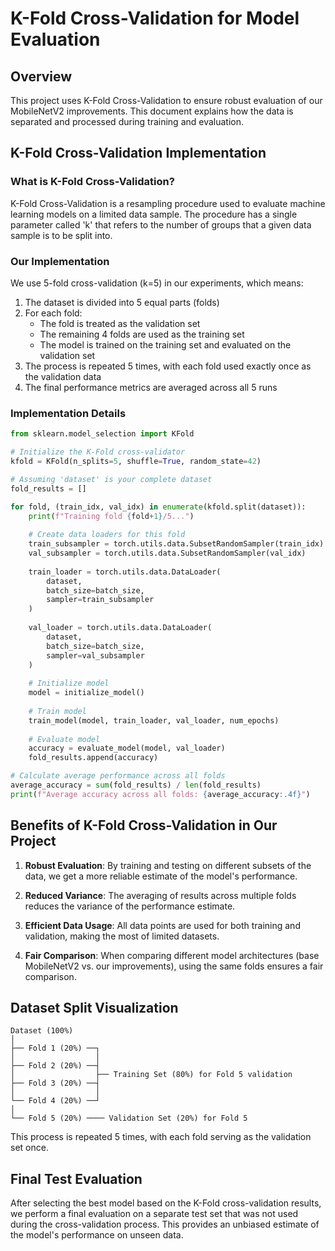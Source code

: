# K-Fold Cross-Validation for Model Evaluation

## Overview

This project uses K-Fold Cross-Validation to ensure robust evaluation of our MobileNetV2 improvements. This document explains how the data is separated and processed during training and evaluation.

## K-Fold Cross-Validation Implementation

### What is K-Fold Cross-Validation?

K-Fold Cross-Validation is a resampling procedure used to evaluate machine learning models on a limited data sample. The procedure has a single parameter called 'k' that refers to the number of groups that a given data sample is to be split into.

### Our Implementation

We use 5-fold cross-validation (k=5) in our experiments, which means:

1. The dataset is divided into 5 equal parts (folds)
2. For each fold:
   - The fold is treated as the validation set
   - The remaining 4 folds are used as the training set
   - The model is trained on the training set and evaluated on the validation set
3. The process is repeated 5 times, with each fold used exactly once as the validation data
4. The final performance metrics are averaged across all 5 runs

### Implementation Details

```python
from sklearn.model_selection import KFold

# Initialize the K-Fold cross-validator
kfold = KFold(n_splits=5, shuffle=True, random_state=42)

# Assuming 'dataset' is your complete dataset
fold_results = []

for fold, (train_idx, val_idx) in enumerate(kfold.split(dataset)):
    print(f"Training fold {fold+1}/5...")
    
    # Create data loaders for this fold
    train_subsampler = torch.utils.data.SubsetRandomSampler(train_idx)
    val_subsampler = torch.utils.data.SubsetRandomSampler(val_idx)
    
    train_loader = torch.utils.data.DataLoader(
        dataset, 
        batch_size=batch_size, 
        sampler=train_subsampler
    )
    
    val_loader = torch.utils.data.DataLoader(
        dataset,
        batch_size=batch_size,
        sampler=val_subsampler
    )
    
    # Initialize model
    model = initialize_model()
    
    # Train model
    train_model(model, train_loader, val_loader, num_epochs)
    
    # Evaluate model
    accuracy = evaluate_model(model, val_loader)
    fold_results.append(accuracy)

# Calculate average performance across all folds
average_accuracy = sum(fold_results) / len(fold_results)
print(f"Average accuracy across all folds: {average_accuracy:.4f}")
```

## Benefits of K-Fold Cross-Validation in Our Project

1. **Robust Evaluation**: By training and testing on different subsets of the data, we get a more reliable estimate of the model's performance.

2. **Reduced Variance**: The averaging of results across multiple folds reduces the variance of the performance estimate.

3. **Efficient Data Usage**: All data points are used for both training and validation, making the most of limited datasets.

4. **Fair Comparison**: When comparing different model architectures (base MobileNetV2 vs. our improvements), using the same folds ensures a fair comparison.

## Dataset Split Visualization

```
Dataset (100%)
│
├── Fold 1 (20%) ──┐
│                  │
├── Fold 2 (20%) ──┤
│                  ├── Training Set (80%) for Fold 5 validation
├── Fold 3 (20%) ──┤
│                  │
└── Fold 4 (20%) ──┘
│
└── Fold 5 (20%) ──── Validation Set (20%) for Fold 5
```

This process is repeated 5 times, with each fold serving as the validation set once.

## Final Test Evaluation

After selecting the best model based on the K-Fold cross-validation results, we perform a final evaluation on a separate test set that was not used during the cross-validation process. This provides an unbiased estimate of the model's performance on unseen data.
